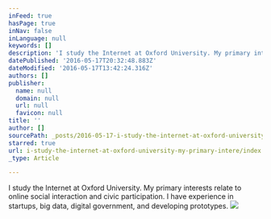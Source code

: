 ```yaml
---
inFeed: true
hasPage: true
inNav: false
inLanguage: null
keywords: []
description: 'I study the Internet at Oxford University. My primary interests relate to online social interaction and civic participation. I have experience in startups, big data, digital government, and developing prototypes.'
datePublished: '2016-05-17T20:32:48.883Z'
dateModified: '2016-05-17T13:42:24.316Z'
authors: []
publisher:
  name: null
  domain: null
  url: null
  favicon: null
title: ''
author: []
sourcePath: _posts/2016-05-17-i-study-the-internet-at-oxford-university-my-primary-intere.md
starred: true
url: i-study-the-internet-at-oxford-university-my-primary-intere/index.html
_type: Article

---
```

I study the Internet at Oxford University. My primary interests relate to online social interaction and civic participation. I have experience in startups, big data, digital government, and developing prototypes.
![](https://the-grid-user-content.s3-us-west-2.amazonaws.com/912ffb3d-b4c4-4237-9147-b6f4e573a06c.jpg)